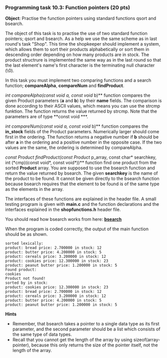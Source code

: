 ### Programming task 10.3: Function pointers (20 pts)

**Object**: Practise the function pointers using standard functions qsort and 
bsearch.

The object of this task is to practise the use of two standard function pointers; 
qsort and bsearch. As a help we use the same scheme as in last round's task "Shop". 
This time the shopkeeper should implement a system, which allows them to sort 
their products alphabetically or sort them in descending order depending on how 
many products are in stock. The product structrure is implemented the same way 
as in the last round so that the last element's name's first character is the 
terminating null character (\\0).

In this task you must implement two comparing functions and a search function; 
**compareAlpha**, **compareNum** and **findProduct**. 

**int compareAlpha(const void* a, const void* b)** function compares the given 
Product parameters (**a** and **b**) by their **name** fields. The comparison
is done according to their ASCII values, which means you can use the strcmp 
funktion. The function returns the value returned by strcmp. Note that the
parameters are of type **const void ***.

**int compareNum(const void* a, const void* b)** function compares the **in_stock**
fields of the Product parameters. Numerically larger should come first in the
ordering. The function returns a negative number if **b** should be after **a** 
in the ordering and a positive number in the opposite case. If the two values
are the same, the ordering is determined by compareAlpha.

**const Product* findProduct(const Product* p_array, const char* searchkey, int (\*cmp)(const void\*, const void\*))** 
function find one product from the sorted **Product** array. You are supposed to
use the bsearch function and return the value returned by bsearch. The given
**searchkey** is the name of the product to be found. It cannot be given directly
to the bsearch function because bsearch requires that the element to be found
is of the same type as the elements in the array.

The interfaces of these functions are explained in the header file. 
A small testing program is given with **main.c** and the function 
declarations and the interfaces explained in the **shopfunctions.h** header file.

You should read how bsearch works from here: 
**[bsearch](http://www.cplusplus.com/reference/cstdlib/bsearch/)**

When the program is coded correctly, the output of the main function should be as 
shown.

    sorted lexically:
    product: bread price: 2.700000 in stock: 12
    product: butter price: 4.200000 in stock: 5
    product: cereals price: 3.200000 in stock: 12
    product: cookies price: 12.300000 in stock: 23
    product: peanut butter price: 1.200000 in stock: 5
    Found product:
    cookies
    Product not found!
    sorted by in stock:
    product: cookies price: 12.300000 in stock: 23
    product: bread price: 2.700000 in stock: 12
    product: cereals price: 3.200000 in stock: 12
    product: butter price: 4.200000 in stock: 5
    product: peanut butter price: 1.200000 in stock: 5

**Hints**

- Remember, that bsearch takes a pointer to a single data type as its first 
parameter, and the second parameter should be a list which consists of the same 
type of data types.
- Recall that you cannot get the length of the array by using sizeof(array-pointer),
because this only returns the size of the pointer itself, not the length of the array.
